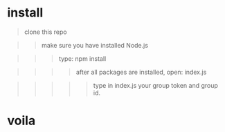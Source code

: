 # install

> clone this repo

>> make sure you have installed Node.js

>>> type:  npm install

>>>> after all packages are installed, open: index.js

>>>>> type in index.js your group token and group id.

# voila



